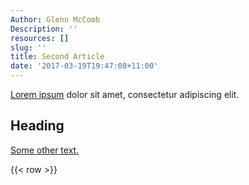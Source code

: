 ```yaml
---
Author: Glenn McComb
Description: ''
resources: []
slug: ''
title: Second Article
date: '2017-03-19T19:47:08+11:00'
---
```


[Lorem ipsum](http://www.lipsum.com/) dolor sit amet, consectetur adipiscing elit.

## Heading

[Some other text.](/)

{{< row >}}